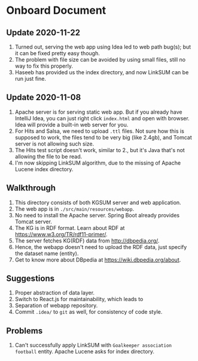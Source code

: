 # Onboard Document

## Update 2020-11-22

1. Turned out, serving the web app using Idea led to web path bug(s); but it can be fixed pretty easy though.
2. The problem with file size can be avoided by using small files, still no way to fix this properly.
3. Haseeb has provided us the index directory, and now LinkSUM can be run just fine.

## Update 2020-11-08

1. Apache server is for serving static web app. But if you already have IntelliJ Idea, you can just right click `index.html` and open with browser. Idea will provide a built-in web server for you.
2. For Hits and Salsa, we need to upload `.ttl` files. Not sure how this is supposed to work, the files tend to be very big (like 2.4gb), and Tomcat server is not allowing such size.
3. The Hits test script doesn't work, similar to 2., but it's Java that's not allowing the file to be read.
4. I'm now skipping LinkSUM algorithm, due to the missing of Apache Lucene index directory.

## Walkthrough

1. This directory consists of both KGSUM server and web application.
2. The web app is in `./src/main/resources/webapp`.
3. No need to install the Apache server. Spring Boot already provides Tomcat server.
4. The KG is in RDF format. Learn about RDF at https://www.w3.org/TR/rdf11-primer/.
5. The server fetches KG(RDF) data from http://dbpedia.org/.
6. Hence, the webapp doesn't need to upload the RDF data, just specify the dataset name (entity).
7. Get to know more about DBpedia at https://wiki.dbpedia.org/about.

## Suggestions

1. Proper abstraction of data layer.
2. Switch to React.js for maintainability, which leads to
3. Separation of webapp repository.
4. Commit `.idea/` to `git` as well, for consistency of code style.

## Problems

1. Can't successfully apply LinkSUM with `Goalkeeper association football` entity. Apache Lucene asks for index directory.
